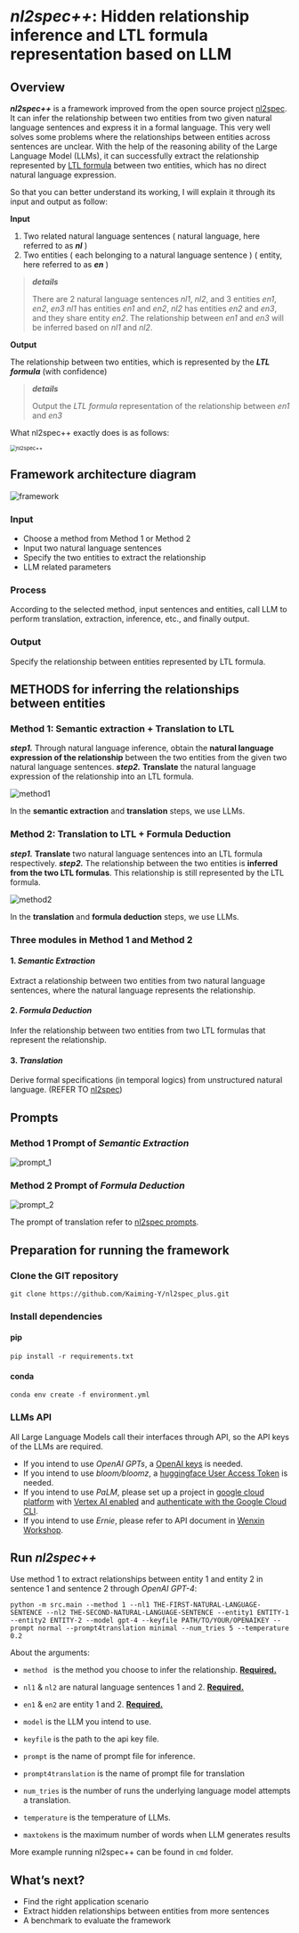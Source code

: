 # *nl2spec++*: Hidden relationship inference and LTL formula representation based on LLM



## Overview

***nl2spec++*** is a framework improved from the open source project [nl2spec](https://github.com/realChrisHahn2/nl2spec/). It can infer the relationship between two entities from two given natural language sentences and express it in a formal language. This very well solves some problems where the relationships between entities across sentences are unclear. With the help of the reasoning ability of the Large Language Model (LLMs), it can successfully extract the relationship represented by [LTL formula](https://en.wikipedia.org/wiki/Linear_temporal_logic) between two entities, which has no direct natural language expression.



So that you can better understand its working, I will explain it through its input and output as follow:

**Input**

1. Two related natural language sentences ( natural language, here referred to as ***nl*** )
2. Two entities ( each belonging to a natural language sentence ) ( entity, here referred to as ***en*** )

> ***details***
>
> There are 2 natural language sentences *nl1*, *nl2*, and 3 entities *en1*, *en2*, *en3*
> *nl1* has entities *en1* and *en2*, *nl2* has entities *en2* and *en3*, and they share entity *en2*.
> The relationship between *en1* and *en3* will be inferred based on *nl1* and *nl2*.

**Output**

The relationship between two entities, which is represented by the ***LTL formula*** (with confidence)

> ***details***
>
> Output the *LTL formula* representation of the relationship between *en1* and *en3*



What nl2spec++ exactly does is as follows:

<img src="img/nl2spec++.png" alt="nl2spec++" style="zoom:67%;" />





## Framework architecture diagram

![framework](img/framework.png)

### Input

- Choose a method from Method 1 or Method 2
- Input two natural language sentences
- Specify the two entities to extract the relationship
- LLM related parameters

### Process

According to the selected method, input sentences and entities, call LLM to perform translation, extraction, inference, etc., and finally output.

### Output

Specify the relationship between entities represented by LTL formula.





## METHODS for inferring the relationships between entities

### Method 1: Semantic extraction + Translation to LTL

***step1.*** Through natural language inference, obtain the **natural language expression of the relationship** between the two entities from the given two natural language sentences.
***step2.*** **Translate** the natural language expression of the relationship into an LTL formula.

![method1](img/method1.jpg)

In the **semantic extraction** and **translation** steps, we use LLMs.

### Method 2: Translation to LTL + Formula Deduction

***step1.*** **Translate** two natural language sentences into an LTL formula respectively.
***step2.*** The relationship between the two entities is **inferred from the two LTL formulas**. This relationship is still represented by the LTL formula.

![method2](img/method2.jpg)

In the **translation** and **formula deduction** steps, we use LLMs.

### Three modules in Method 1 and Method 2

#### 1. *Semantic Extraction*

Extract a relationship between two entities from two natural language sentences, where the natural language represents the relationship.

#### 2. *Formula Deduction*

Infer the relationship between two entities from two LTL formulas that represent the relationship.

#### 3. *Translation*

Derive formal specifications (in temporal logics) from unstructured natural language. (REFER TO [nl2spec](https://github.com/realChrisHahn2/nl2spec/))





## Prompts

### Method 1 Prompt of *Semantic Extraction*

![prompt_1](img/prompt_1.png)

### Method 2 Prompt of *Formula Deduction*

![prompt_2](img/prompt_2.png)

The prompt of translation refer to [nl2spec prompts](https://github.com/realChrisHahn2/nl2spec/tree/main/prompts). 





## Preparation for running the framework

### Clone the GIT repository

```shell
git clone https://github.com/Kaiming-Y/nl2spec_plus.git
```

### Install dependencies

#### pip

```shell
pip install -r requirements.txt
```

#### conda

```shell
conda env create -f environment.yml
```

### LLMs API

All Large Language Models call their interfaces through API, so the API keys of the LLMs are required.

- If you intend to use *OpenAI GPTs*, a [OpenAI keys](https://platform.openai.com/docs/api-reference/introduction) is needed.
- If you intend to use *bloom/bloomz*, a [huggingface User Access Token](https://huggingface.co/docs/hub/security-tokens) is needed.
- If you intend to use *PaLM*, please set up a project in [google cloud platform](https://console.cloud.google.com/) with [Vertex AI enabled](https://console.cloud.google.com/vertex-ai) and [authenticate with the Google Cloud CLI](https://cloud.google.com/cli).
- If you intend to use *Ernie*, please refer to API document in [Wenxin Workshop](https://cloud.baidu.com/doc/WENXINWORKSHOP/s/Nlks5zkzu).





## Run *nl2spec++*

Use method 1 to extract relationships between entity 1 and entity 2 in sentence 1 and sentence 2 through *OpenAI GPT-4*:

```shell
python -m src.main --method 1 --nl1 THE-FIRST-NATURAL-LANGUAGE-SENTENCE --nl2 THE-SECOND-NATURAL-LANGUAGE-SENTENCE --entity1 ENTITY-1 --entity2 ENTITY-2 --model gpt-4 --keyfile PATH/TO/YOUR/OPENAIKEY --prompt normal --prompt4translation minimal --num_tries 5 --temperature 0.2
```

About the arguments:

- `method ` is the method you choose to infer the relationship. **<u>Required.</u>**
- `nl1` & `nl2` are natural language sentences 1 and 2. **<u>Required.</u>**

- `en1` & `en2` are entity 1 and 2. **<u>Required.</u>**
- `model` is the LLM you intend to use.
- `keyfile` is the path to the api key file.
- `prompt` is the name of prompt file for inference.
- `prompt4translation` is the name of prompt file for translation
- `num_tries` is the number of runs the underlying language model attempts a translation.
- `temperature` is the temperature of LLMs.
- `maxtokens` is the maximum number of words when LLM generates results

More example running nl2spec++ can be found in `cmd` folder.





## What’s next?

- Find the right application scenario
- Extract hidden relationships between entities from more sentences
- A benchmark to evaluate the framework